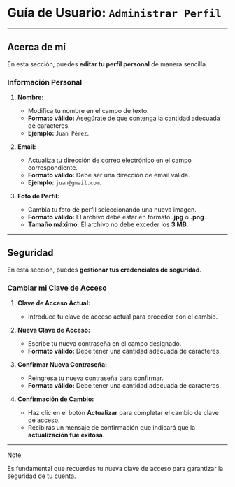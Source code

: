 # Guía de Usuario: `Administrar Perfil`

---

## **Acerca de mí**

En esta sección, puedes **editar tu perfil personal** de manera sencilla.

### **Información Personal**

1. **Nombre:**
   - Modifica tu nombre en el campo de texto.
   - **Formato válido:** Asegúrate de que contenga la cantidad adecuada de caracteres.
   - **Ejemplo:** `Juan Pérez`.

2. **Email:**
   - Actualiza tu dirección de correo electrónico en el campo correspondiente.
   - **Formato válido:** Debe ser una dirección de email válida.
   - **Ejemplo:** `juan@gmail.com`.

3. **Foto de Perfil:**
   - Cambia tu foto de perfil seleccionando una nueva imagen.
   - **Formato válido:** El archivo debe estar en formato **.jpg** o **.png**.
   - **Tamaño máximo:** El archivo no debe exceder los **3 MB**.

---

## **Seguridad**

En esta sección, puedes **gestionar tus credenciales de seguridad**.

### **Cambiar mi Clave de Acceso**

1. **Clave de Acceso Actual:**
   - Introduce tu clave de acceso actual para proceder con el cambio.

2. **Nueva Clave de Acceso:**
   - Escribe tu nueva contraseña en el campo designado.
   - **Formato válido:** Debe tener una cantidad adecuada de caracteres.

3. **Confirmar Nueva Contraseña:**
   - Reingresa tu nueva contraseña para confirmar.
   - **Formato válido:** Debe tener una cantidad adecuada de caracteres.

4. **Confirmación de Cambio:**
   - Haz clic en el botón **Actualizar** para completar el cambio de clave de acceso.
   - Recibirás un mensaje de confirmación que indicará que la **actualización fue exitosa**.

---

> [!NOTE]
> Es fundamental que recuerdes tu nueva clave de acceso para garantizar la seguridad de tu cuenta.
